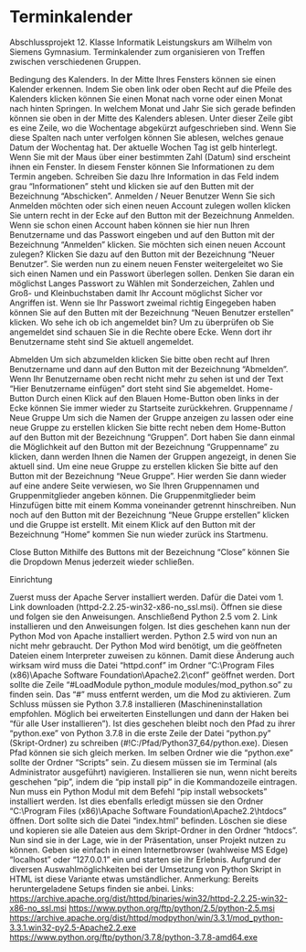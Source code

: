 # Terminkalender
Abschlussprojekt 12. Klasse Informatik Leistungskurs am Wilhelm von Siemens Gymnasium. Terminkalender zum organisieren von Treffen zwischen verschiedenen Gruppen.

Bedingung des Kalenders.
In der Mitte Ihres Fensters können sie einen Kalender erkennen. Indem Sie oben link oder oben Recht auf die Pfeile des Kalenders klicken können Sie einen Monat nach vorne oder einen Monat nach hinten Springen. In welchem Monat und Jahr Sie sich gerade befinden können sie oben in der Mitte des Kalenders ablesen. Unter dieser Zeile gibt es eine Zeile, wo die Wochentage abgekürzt aufgeschrieben sind. Wenn Sie diese Spalten nach unter verfolgen können Sie ablesen, welches genaue Datum der Wochentag hat. Der aktuelle Wochen Tag ist gelb hinterlegt. Wenn Sie mit der Maus über einer bestimmten Zahl (Datum) sind erscheint ihnen ein Fenster. In diesem Fenster können Sie Informationen zu dem Termin angeben. Schreiben Sie dazu Ihre Information in das Feld indem grau “Informationen” steht und klicken sie auf den Butten mit der Bezeichnung “Abschicken”.
Anmelden / Neuer Benutzer 
Wenn Sie sich Anmelden möchten oder sich einen neuen Account zulegen wollen klicken Sie untern recht in der Ecke auf den Button mit der Bezeichnung Anmelden. Wenn sie schon einen Account haben können sie hier nun Ihren Benutzername und das Passwort eingeben und auf den Button mit der Bezeichnung “Anmelden” klicken.
Sie möchten sich einen neuen Account zulegen? 
Klicken Sie dazu auf den Button mit der Bezeichnung “Neuer Benutzer”. Sie werden nun zu einem neuen Fenster weitergeleitet wo Sie sich einen Namen und ein Passwort überlegen sollen. Denken Sie daran ein möglichst Langes Passwort zu Wählen mit Sonderzeichen, Zahlen und Groß- und Kleinbuchstaben damit Ihr Account möglichst Sicher vor Angriffen ist. Wenn sie Ihr Passwort zweimal richtig Eingegeben haben können Sie auf den Butten mit der Bezeichnung “Neuen Benutzer erstellen” klicken. 
Wo sehe ich ob ich angemeldet bin?
Um zu überprüfen ob Sie angemeldet sind schauen Sie in die Rechte obere Ecke. Wenn dort ihr Benutzername steht sind Sie aktuell angemeldet.

Abmelden
Um sich abzumelden klicken Sie bitte oben recht auf Ihren Benutzername und dann auf den Button mit der Bezeichnung “Abmelden”. Wenn Ihr Benutzername oben recht nicht mehr zu sehen ist und der Text “Hier Benutzername einfügen” dort steht sind Sie abgemeldet.
Home-Button
Durch einen Klick auf den Blauen Home-Button oben links in der Ecke können Sie immer wieder zu Startseite zurückkehren.
Gruppenname / Neue Gruppe 
Um sich die Namen der Gruppe anzeigen zu lassen oder eine neue Gruppe zu erstellen klicken Sie bitte recht neben dem Home-Button auf den Button mit der Bezeichnung “Gruppen”. Dort haben Sie dann einmal die Möglichkeit auf den Button mit der Bezeichnung “Gruppenname” zu klicken, dann werden Ihnen die Namen der Gruppen angezeigt, in denen Sie aktuell sind. Um eine neue Gruppe zu erstellen klicken Sie bitte auf den Button mit der Bezeichnung “Neue Gruppe”. Hier werden Sie dann wieder auf eine andere Seite verwiesen, wo Sie Ihren Gruppennamen und Gruppenmitglieder angeben können. Die Gruppenmitglieder beim Hinzufügen bitte mit einem Komma voneinander getrennt hinschreiben. Nun noch auf den Button mit der Bezeichnung “Neue Gruppe erstellen” klicken und die Gruppe ist erstellt. Mit einem Klick auf den Button mit der Bezeichnung “Home” kommen Sie nun wieder zurück ins Startmenu.

Close Button
Mithilfe des Buttons mit der Bezeichnung “Close” können Sie die Dropdown Menus jederzeit wieder schließen.

Einrichtung

Zuerst muss der Apache Server installiert werden. Dafür die Datei vom 1. Link downloaden (httpd-2.2.25-win32-x86-no_ssl.msi). Öffnen sie diese und folgen sie den Anweisungen.
Anschließend Python 2.5 vom 2. Link installieren und den Anweisungen folgen. Ist dies geschehen kann nun der Python Mod von Apache installiert werden. Python 2.5 wird von nun an nicht mehr gebraucht. Der Python Mod wird benötigt, um die geöffneten Dateien einem Interpreter zuweisen zu können. Damit diese Änderung auch wirksam wird muss die Datei “httpd.conf” im Ordner “C:\Program Files (x86)\Apache Software Foundation\Apache2.2\conf” geöffnet werden. Dort sollte die Zeile “#LoadModule python_module modules/mod_python.so” zu finden sein. Das “#” muss entfernt werden, um die Mod zu aktivieren. 
Zum Schluss müssen sie Python 3.7.8 installieren (Maschineninstallation empfohlen. Möglich bei erweiterten Einstellungen und dann der Haken bei “für alle User installieren”). Ist dies geschehen bleibt noch den Pfad zu ihrer “python.exe” von Python 3.7.8 in die erste Zeile der Datei “python.py” (Skript-Ordner) zu schreiben (#!C:/Pfad/Python37_64/python.exe). Diesen Pfad können sie sich gleich merken. Im selben Ordner wie die “python.exe” sollte der Ordner “Scripts” sein. Zu diesem müssen sie im Terminal (als Administrator ausgeführt) navigieren. Installieren sie nun, wenn nicht bereits geschehen “pip”, indem die “pip install pip” in die Kommandozeile eintragen. Nun muss ein Python Modul mit dem Befehl “pip install websockets” installiert werden. 
Ist dies ebenfalls erledigt müssen sie den Ordner “C:\Program Files (x86)\Apache Software Foundation\Apache2.2\htdocs” öffnen. Dort sollte sich die Datei “index.html” befinden. Löschen sie diese und kopieren sie alle Dateien aus dem Skript-Ordner in den Ordner “htdocs”. Nun sind sie in der Lage, wie in der Präsentation, unser Projekt nutzen zu können. Geben sie einfach in einen Internetbrowser (wahlweise MS Edge) “localhost” oder “127.0.0.1” ein und starten sie ihr Erlebnis. Aufgrund der diversen Auswahlmöglichkeiten bei der Umsetzung von Python Skript in HTML ist diese Variante etwas umständlicher. 
Anmerkung: Bereits heruntergeladene Setups finden sie anbei.
Links:
https://archive.apache.org/dist/httpd/binaries/win32/httpd-2.2.25-win32-x86-no_ssl.msi
https://www.python.org/ftp/python/2.5/python-2.5.msi
https://archive.apache.org/dist/httpd/modpython/win/3.3.1/mod_python-3.3.1.win32-py2.5-Apache2.2.exe
https://www.python.org/ftp/python/3.7.8/python-3.7.8-amd64.exe
